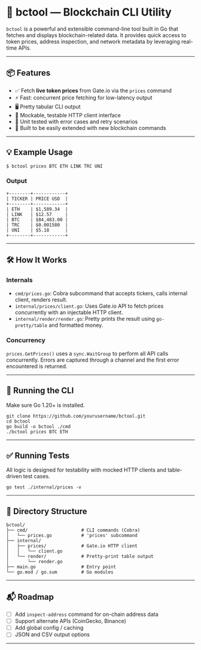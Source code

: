# 🧠 bctool — Blockchain CLI Utility

`bctool` is a powerful and extensible command-line tool built in Go that fetches and displays blockchain-related data. It provides quick access to token prices, address inspection, and network metadata by leveraging real-time APIs.

---

## 📦 Features

- ✅ Fetch **live token prices** from Gate.io via the `prices` command
- ⚡ Fast: concurrent price fetching for low-latency output
- 🖥️ Pretty tabular CLI output
- 🔌 Mockable, testable HTTP client interface
- 🧪 Unit tested with error cases and retry scenarios
- 🧱 Built to be easily extended with new blockchain commands

---

## 💡 Example Usage

```
$ bctool prices BTC ETH LINK TRC UNI
```

### Output

```
+--------+------------+
| TICKER | PRICE USD  |
+--------+------------+
| ETH    | $1,589.34  |
| LINK   | $12.57     |
| BTC    | $84,483.00 |
| TRC    | $0.001580  |
| UNI    | $5.18      |
+--------+------------+
```

---

## 🛠️ How It Works

### Internals

- `cmd/prices.go`: Cobra subcommand that accepts tickers, calls internal client, renders result.
- `internal/prices/client.go`: Uses Gate.io API to fetch prices concurrently with an injectable HTTP client.
- `internal/render/render.go`: Pretty prints the result using `go-pretty/table` and formatted money.

### Concurrency

`prices.GetPrices()` uses a `sync.WaitGroup` to perform all API calls concurrently. Errors are captured through a channel and the first error encountered is returned.

---

## 🚀 Running the CLI

Make sure Go 1.20+ is installed.

```
git clone https://github.com/yourusername/bctool.git
cd bctool
go build -o bctool ./cmd
./bctool prices BTC ETH
```

---

## ✅ Running Tests

All logic is designed for testability with mocked HTTP clients and table-driven test cases.

```
go test ./internal/prices -v
```

---

## 📁 Directory Structure

```
bctool/
├── cmd/                    # CLI commands (Cobra)
│   └── prices.go           # 'prices' subcommand
├── internal/
│   ├── prices/             # Gate.io HTTP client
│   │   └── client.go
│   └── render/             # Pretty-print table output
│       └── render.go
├── main.go                 # Entry point
└── go.mod / go.sum         # Go modules
```

---

## 📬 Roadmap

- [ ] Add `inspect-address` command for on-chain address data
- [ ] Support alternate APIs (CoinGecko, Binance)
- [ ] Add global config / caching
- [ ] JSON and CSV output options

---

